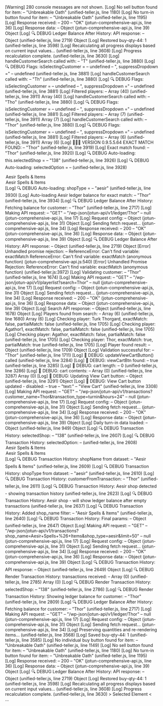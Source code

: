 [Warning] 280 console messages are not shown.
[Log] No sell button found for item: – "Unbreakable Oath" (unified-teller.js, line 1180)
[Log] No turn-in button found for item: – "Unbreakable Oath" (unified-teller.js, line 1195)
[Log] Response received: – 200 – "OK" (jotun-comprehensive-api.js, line 36)
[Log] Response data: – Object (jotun-comprehensive-api.js, line 39)
Object
[Log] 🔍 DEBUG Ledger Balance After History: API response: – Object (unified-teller.js, line 2719)
Object
[Log] Restored buy-qty-44: 1 (unified-teller.js, line 3598)
[Log] Recalculating all progress displays based on current input values... (unified-teller.js, line 3608)
[Log] Progress recalculation complete. (unified-teller.js, line 3630)
[Log] handleCustomerSearch called with: – "T" (unified-teller.js, line 3880)
[Log] 🔍 DEBUG Flags: isSelectingCustomer = – undefined – ", suppressDropdown =" – undefined (unified-teller.js, line 3881)
[Log] handleCustomerSearch called with: – "Th" (unified-teller.js, line 3880)
[Log] 🔍 DEBUG Flags: isSelectingCustomer = – undefined – ", suppressDropdown =" – undefined (unified-teller.js, line 3881)
[Log] Filtered players: – Array (40) (unified-teller.js, line 3911)
Array (40)
[Log] handleCustomerSearch called with: – "Tho" (unified-teller.js, line 3880)
[Log] 🔍 DEBUG Flags: isSelectingCustomer = – undefined – ", suppressDropdown =" – undefined (unified-teller.js, line 3881)
[Log] Filtered players: – Array (7) (unified-teller.js, line 3911)
Array (7)
[Log] handleCustomerSearch called with: – "Thor" (unified-teller.js, line 3880)
[Log] 🔍 DEBUG Flags: isSelectingCustomer = – undefined – ", suppressDropdown =" – undefined (unified-teller.js, line 3881)
[Log] Filtered players: – Array (6) (unified-teller.js, line 3911)
Array (6)
[Log] 🚀🚀🚀 VERSION 0.9.5.5.64 EXACT MATCH FOUND: – "Thor" (unified-teller.js, line 3919)
[Log] Exact match found: – "Thor" (unified-teller.js, line 3920)
[Log] 🔍 DEBUG Auto-loading: this.selectedShop = – "138" (unified-teller.js, line 3926)
[Log] 🔍 DEBUG Auto-loading: selectedOption = –  (unified-teller.js, line 3928)
<option value="138" data-shop-name="Aesir Spells & Items" data-shop-type="aesir" data-current-rotation="1">Aesir Spells & Items</option>

<option value="138" data-shop-name="Aesir Spells & Items" data-shop-type="aesir" data-current-rotation="1">Aesir Spells & Items</option>
[Log] 🔍 DEBUG Auto-loading: shopType = – "aesir" (unified-teller.js, line 3930)
[Log] Auto-loading Aesir ledger balance for exact match: – "Thor" (unified-teller.js, line 3934)
[Log] 🔍 DEBUG Ledger Balance After History: Fetching balance for customer: – "Thor" (unified-teller.js, line 2717)
[Log] Making API request: – "GET" – "/wp-json/jotun-api/v1/ledger/Thor" – null (jotun-comprehensive-api.js, line 17)
[Log] Request config: – Object (jotun-comprehensive-api.js, line 31)
Object
[Log] Sending fetch request... (jotun-comprehensive-api.js, line 34)
[Log] Response received: – 200 – "OK" (jotun-comprehensive-api.js, line 36)
[Log] Response data: – Object (jotun-comprehensive-api.js, line 39)
Object
[Log] 🔍 DEBUG Ledger Balance After History: API response: – Object (unified-teller.js, line 2719)
Object
[Error] Unhandled promise rejection: – ReferenceError: Can't find variable: exactMatch
ReferenceError: Can't find variable: exactMatch
	(anonymous function) (jotun-comprehensive-api.js:540)
[Error] Unhandled Promise Rejection: ReferenceError: Can't find variable: exactMatch
	(anonymous function) (unified-teller.js:3972)
[Log] Validating customer: – "Thor" (unified-teller.js, line 1674)
[Log] Making API request: – "GET" – "/wp-json/jotun-api/v1/playerlist?search=Thor" – null (jotun-comprehensive-api.js, line 17)
[Log] Request config: – Object (jotun-comprehensive-api.js, line 31)
Object
[Log] Sending fetch request... (jotun-comprehensive-api.js, line 34)
[Log] Response received: – 200 – "OK" (jotun-comprehensive-api.js, line 36)
[Log] Response data: – Object (jotun-comprehensive-api.js, line 39)
Object
[Log] Search API response: – Object (unified-teller.js, line 1678)
Object
[Log] Players found from search: – Array (6) (unified-teller.js, line 1680)
Array (6)
[Log] Checking player: Turk Thorgard, exactMatch: false, partialMatch: false (unified-teller.js, line 1705)
[Log] Checking player: Agathor1, exactMatch: false, partialMatch: false (unified-teller.js, line 1705)
[Log] Checking player: Agathor, exactMatch: false, partialMatch: false (unified-teller.js, line 1705)
[Log] Checking player: Thor, exactMatch: true, partialMatch: true (unified-teller.js, line 1705)
[Log] Player found result: – Object (unified-teller.js, line 1709)
Object
[Log] Validation successful for: – "Thor" (unified-teller.js, line 1711)
[Log] 🚨 DEBUG: updateViewCartButton() called (unified-teller.js, line 3284)
[Log] 🚨 DEBUG: viewCartBtn found: – true (unified-teller.js, line 3285)
[Log] 🚨 DEBUG: cart length: – 0 (unified-teller.js, line 3286)
[Log] 🚨 DEBUG: cart contents: – Array (0) (unified-teller.js, line 3287)
Array (0)
[Log] 🚨 DEBUG: Updating View Cart button: – Object (unified-teller.js, line 3291)
Object
[Log] 🚨 DEBUG: View Cart button updated - disabled: – true – "text:" – "View Cart" (unified-teller.js, line 3308)
[Log] Making API request: – "GET" – "/wp-json/jotun-api/v1/transactions?customer_name=Thor&transaction_type=turnin&hours=24" – null (jotun-comprehensive-api.js, line 17)
[Log] Request config: – Object (jotun-comprehensive-api.js, line 31)
Object
[Log] Sending fetch request... (jotun-comprehensive-api.js, line 34)
[Log] Response received: – 200 – "OK" (jotun-comprehensive-api.js, line 36)
[Log] Response data: – Object (jotun-comprehensive-api.js, line 39)
Object
[Log] Daily turn-in data loaded: – Object (unified-teller.js, line 949)
Object
[Log] 🔍 DEBUG Transaction History: selectedShop: – "138" (unified-teller.js, line 2607)
[Log] 🔍 DEBUG Transaction History: selectedOption: –  (unified-teller.js, line 2608)
<option value="138" data-shop-name="Aesir Spells & Items" data-shop-type="aesir" data-current-rotation="1">Aesir Spells & Items</option>

<option value="138" data-shop-name="Aesir Spells & Items" data-shop-type="aesir" data-current-rotation="1">Aesir Spells & Items</option>
[Log] 🔍 DEBUG Transaction History: shopName from dataset: – "Aesir Spells & Items" (unified-teller.js, line 2609)
[Log] 🔍 DEBUG Transaction History: shopType from dataset: – "aesir" (unified-teller.js, line 2610)
[Log] 🔍 DEBUG Transaction History: customerFromTransaction: – "Thor" (unified-teller.js, line 2611)
[Log] 🔍 DEBUG Transaction History: Aesir shop detected - showing transaction history (unified-teller.js, line 2623)
[Log] 🔍 DEBUG Transaction History: Aesir shop - will show ledger balance after empty transactions (unified-teller.js, line 2637)
[Log] 🔍 DEBUG Transaction History: Added shop_name filter: – "Aesir Spells & Items" (unified-teller.js, line 2640)
[Log] 🔍 DEBUG Transaction History: Final params: – Object (unified-teller.js, line 2647)
Object
[Log] Making API request: – "GET" – "/wp-json/jotun-api/v1/transactions?shop_name=Aesir+Spells+%26+Items&shop_type=aesir&limit=50" – null (jotun-comprehensive-api.js, line 17)
[Log] Request config: – Object (jotun-comprehensive-api.js, line 31)
Object
[Log] Sending fetch request... (jotun-comprehensive-api.js, line 34)
[Log] Response received: – 200 – "OK" (jotun-comprehensive-api.js, line 36)
[Log] Response data: – Object (jotun-comprehensive-api.js, line 39)
Object
[Log] 🔍 DEBUG Transaction History: API response: – Object (unified-teller.js, line 2649)
Object
[Log] 🔍 DEBUG Render Transaction History: transactions received: – Array (0) (unified-teller.js, line 2785)
Array (0)
[Log] 🔍 DEBUG Render Transaction History: selectedShop: – "138" (unified-teller.js, line 2786)
[Log] 🔍 DEBUG Render Transaction History: Showing ledger balance for customer: – "Thor" (unified-teller.js, line 2809)
[Log] 🔍 DEBUG Ledger Balance After History: Fetching balance for customer: – "Thor" (unified-teller.js, line 2717)
[Log] Making API request: – "GET" – "/wp-json/jotun-api/v1/ledger/Thor" – null (jotun-comprehensive-api.js, line 17)
[Log] Request config: – Object (jotun-comprehensive-api.js, line 31)
Object
[Log] Sending fetch request... (jotun-comprehensive-api.js, line 34)
[Log] Preserving quantities and re-rendering items... (unified-teller.js, line 3568)
[Log] Saved buy-qty-44: 1 (unified-teller.js, line 3585)
[Log] No individual buy button found for item: – "Unbreakable Oath" (unified-teller.js, line 1149)
[Log] No sell button found for item: – "Unbreakable Oath" (unified-teller.js, line 1180)
[Log] No turn-in button found for item: – "Unbreakable Oath" (unified-teller.js, line 1195)
[Log] Response received: – 200 – "OK" (jotun-comprehensive-api.js, line 36)
[Log] Response data: – Object (jotun-comprehensive-api.js, line 39)
Object
[Log] 🔍 DEBUG Ledger Balance After History: API response: – Object (unified-teller.js, line 2719)
Object
[Log] Restored buy-qty-44: 1 (unified-teller.js, line 3598)
[Log] Recalculating all progress displays based on current input values... (unified-teller.js, line 3608)
[Log] Progress recalculation complete. (unified-teller.js, line 3630)
> Selected Element
< <div class="items-grid" id="items-grid-view" style="display: flex;">…</div>